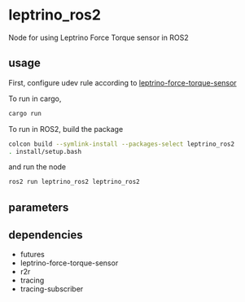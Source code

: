# leptrino_ros2

Node for using Leptrino Force Torque sensor in ROS2

## usage

First, configure udev rule according to [leptrino-force-torque-sensor](https://github.com/Amelia10007/leptrino-force-torque-sensor-rs?tab=readme-ov-file)

To run in cargo,

```sh
cargo run
```

To run in ROS2, build the package

```sh
colcon build --symlink-install --packages-select leptrino_ros2
. install/setup.bash
```

and run the node

```sh
ros2 run leptrino_ros2 leptrino_ros2
```

## parameters

## dependencies

- futures
- leptrino-force-torque-sensor
- r2r
- tracing
- tracing-subscriber
